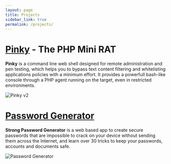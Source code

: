 ```yaml
---
layout: page
title: Projects
sidebar_link: true
permalink: /projects/
---
```


# [Pinky][pinky-page] - The PHP Mini RAT

**Pinky** is a command line web shell designed for remote administration and pen testing, which helps you to bypass text content filtering and whitelisting applications policies with a minimum effort. It provides a powerfull bash-like console through a PHP agent running on the target, even in restricted environments.

![Pinky v2][pinky-screenshot]

# [Password Generator][passwords-page]

**Strong Password Generator** is a web based app to create secure passwords that are impossible to crack on your device without sending them across the Internet, and learn over 30 tricks to keep your passwords, accounts and documents safe.

![Password Generator][passwords-screenshot]

[pinky-screenshot]: https://raw.githubusercontent.com/davidtavarez/davidtavarez.github.io/master/_images/pinky_connected.png
[pinky-page]: https://davidtavarez.github.io/pinky/

[passwords-screenshot]: https://raw.githubusercontent.com/davidtavarez/davidtavarez.github.io/master/_images/passwords_random.png
[passwords-page]: https://davidtavarez.github.io/passwords/
